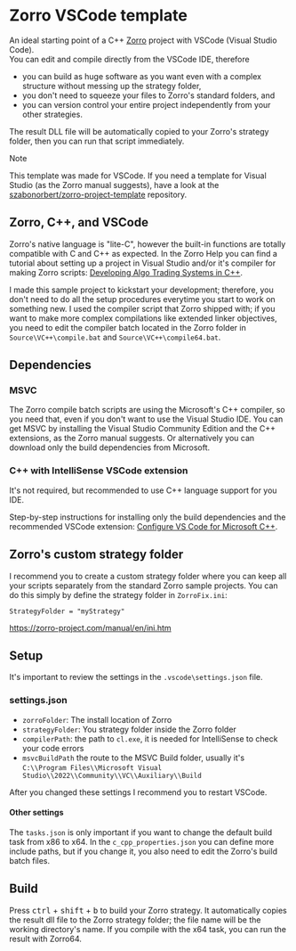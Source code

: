 # Zorro VSCode template

An ideal starting point of a C++ [Zorro](https://zorro-project.com/) project with VSCode (Visual Studio Code).<br />
You can edit and compile directly from the VSCode IDE, therefore

* you can build as huge software as you want even with a complex structure without messing up the strategy folder,
* you don't need to squeeze your files to Zorro's standard folders, and
* you can version control your entire project independently from your other strategies.

The result DLL file will be automatically copied to your Zorro's strategy folder, then you can run that script immediately.

> [!NOTE]
> This template was made for VSCode. If you need a template for Visual Studio (as the Zorro manual suggests), have a look at the [szabonorbert/zorro-project-template](https://github.com/szabonorbert/zorro-project-template) repository.</b>

## Zorro, C++, and VSCode
Zorro's native language is "lite-C", however the built-in functions are totally compatible with C and C++ as expected. In the Zorro Help you can find a tutorial about setting up a project in Visual Studio and/or it's compiler for making Zorro scripts: [Developing Algo Trading Systems in C++](https://zorro-project.com/manual/en/dlls.htm).

I made this sample project to kickstart your development; therefore, you don't need to do all the setup procedures everytime you start to work on something new. I used the compiler script that Zorro shipped with; if you want to make more complex compilations like extended linker objectives, you need to edit the compiler batch located in the Zorro folder in ```Source\VC++\compile.bat``` and ```Source\VC++\compile64.bat```.

## Dependencies

### MSVC

The Zorro compile batch scripts are using the Microsoft's C++ compiler, so you need that, even if you don't want to use the Visual Studio IDE. You can get MSVC by installing the Visual Studio Community Edition and the C++ extensions, as the Zorro manual suggests. Or alternatively you can download only the build dependencies from Microsoft.

### C++ with IntelliSense VSCode extension

It's not required, but recommended to use C++ language support for you IDE.

Step-by-step instructions for installing only the build dependencies and the recommended VSCode extension: [Configure VS Code for Microsoft C++](https://code.visualstudio.com/docs/cpp/config-msvc).

## Zorro's custom strategy folder

I recommend you to create a custom strategy folder where you can keep all your scripts separately from the standard Zorro sample projects. You can do this simply by define the strategy folder in ```ZorroFix.ini```:
```
StrategyFolder = "myStrategy"
```
<https://zorro-project.com/manual/en/ini.htm>

## Setup

It's important to review the settings in the ```.vscode\settings.json``` file.

### settings.json

* ```zorroFolder```: The install location of Zorro
* ```strategyFolder```: You strategy folder inside the Zorro folder
* ```compilerPath```: the path to ```cl.exe```, it is needed for IntelliSense to check your code errors
* ```msvcBuildPath``` the route to the MSVC Build folder, usually it's ```C:\\Program Files\\Microsoft Visual Studio\\2022\\Community\\VC\\Auxiliary\\Build```

After you changed these settings I recommend you to restart VSCode.

#### Other settings

The ```tasks.json``` is only important if you want to change the default build task from x86 to x64. In the ```c_cpp_properties.json``` you can define more include paths, but if you change it, you also need to edit the Zorro's build batch files.

## Build

Press <kbd>ctrl</kbd> + <kbd>shift</kbd> + <kbd>b</kbd> to build your Zorro strategy. It automatically copies the result dll file to the Zorro strategy folder; the file name will be the working directory's name. If you compile with the x64 task, you can run the result with Zorro64.